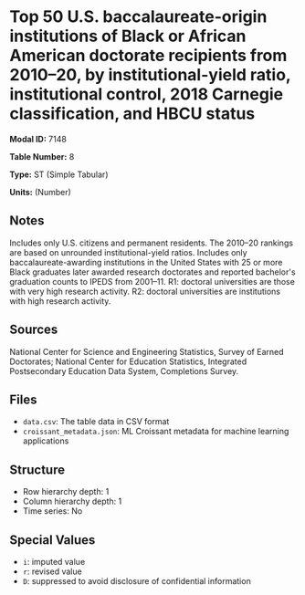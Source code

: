 # Top 50 U.S. baccalaureate-origin institutions of Black or African American doctorate recipients from 2010–20, by institutional-yield ratio, institutional control, 2018 Carnegie classification, and HBCU status

**Modal ID:** 7148

**Table Number:** 8

**Type:** ST (Simple Tabular)

**Units:** (Number)

## Notes

Includes only U.S. citizens and permanent residents. The 2010–20 rankings are based on unrounded institutional-yield ratios. Includes only baccalaureate-awarding institutions in the United States with 25 or more Black graduates later awarded research doctorates and reported bachelor's graduation counts to IPEDS from 2001–11. R1: doctoral universities are those with very high research activity. R2: doctoral universities are institutions with high research activity.

## Sources

National Center for Science and Engineering Statistics, Survey of Earned Doctorates; National Center for Education Statistics, Integrated Postsecondary Education Data System, Completions Survey.

## Files

- `data.csv`: The table data in CSV format
- `croissant_metadata.json`: ML Croissant metadata for machine learning applications

## Structure

- Row hierarchy depth: 1
- Column hierarchy depth: 1
- Time series: No

## Special Values

- `i`: imputed value
- `r`: revised value
- `D`: suppressed to avoid disclosure of confidential information
